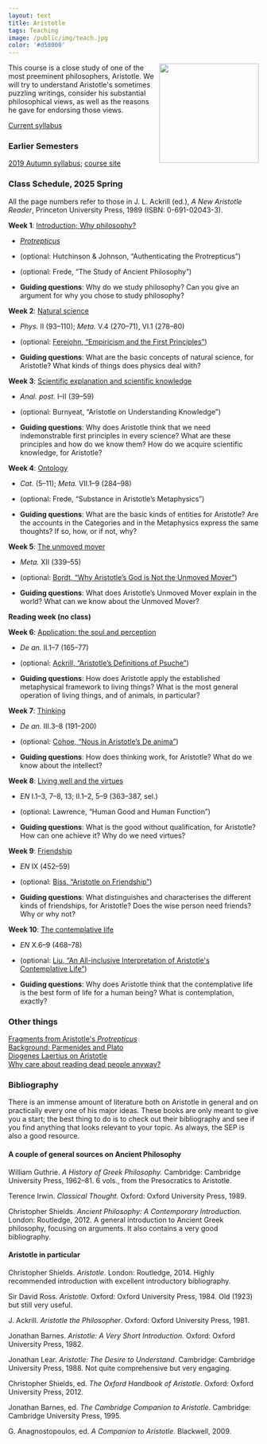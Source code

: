```yaml
---
layout: text
title: Aristotle
tags: Teaching
image: /public/img/teach.jpg
color: '#d58000'
---
```


<img class="img-single" align="right" src="/public/img/arist.jpg" width="200">

This course is a close study of one of the most preeminent philosophers, Aristotle. We will try to understand Aristotle's sometimes puzzling writings, consider his substantial philosophical views, as well as the reasons he gave for endorsing those views.


<a href="http://zitavtoth.com/2_teaching/Arist/2025/Arist2025S.pdf">Current syllabus</a>



### Earlier Semesters

<a href="http://zitavtoth.com/2_teaching/Arist/2019/Arist2019F.pdf">2019 Autumn syllabus</a>; <a href="http://zitavtoth.com/2_teaching/Arist/2019/Aristotle2019">course site </a><br>


<!--### Assignments, 2025 Spring
-->


### Class Schedule, 2025 Spring

All the page numbers refer to those in J. L. Ackrill (ed.), *A New Aristotle
Reader*, Princeton University Press, 1989 (ISBN: 0-691-02043-3).

__Week 1__: <a href="http://zitavtoth.com/2_teaching/Arist/2025/01_Protrepticus_HO.pdf">Introduction; Why philosophy?</a>
- <a href="http://zitavtoth.com/2_teaching/Arist/2019/Protrepticus.pdf">*Protrepticus*</a>
- (optional: Hutchinson & Johnson, “Authenticating the Protrepticus”) 
- (optional: Frede, “The Study of Ancient Philosophy”)

- __Guiding questions__: Why do we study philosophy? Can you give an argument for why you chose to study philosophy?

__Week 2__: <a href="http://zitavtoth.com/2_teaching/Arist/2025/02_Physics_HO.pdf">Natural science</a> 
- *Phys.* II (93–110); *Meta.* V.4 (270–71), VI.1 (278–80)
- (optional: <a href="https://philpapers.org/rec/FEREAT-11" target="_blank">Ferejohn, “Empiricism and the First Principles”</a>)

- __Guiding questions__: What are the basic concepts of natural science, for Aristotle? What kinds of things does physics deal with?

__Week 3__: <a href="http://zitavtoth.com/2_teaching/Arist/2025/03_science_HO.pdf">Scientific explanation and scientific knowledge</a>
- *Anal. post.* I–II (39–59)
- (optional: Burnyeat, “Aristotle on Understanding Knowledge”)

- __Guiding questions__: Why does Aristotle think that we need indemonstrable first principles in every science? What are these principles and how do we know them?
How do we acquire scientific knowledge, for Aristotle?

__Week 4__: <a href="http://zitavtoth.com/2_teaching/Arist/2025/04_ontology_HO.pdf">Ontology</a> 
- *Cat.* (5–11); *Meta.* VII.1–9 (284–98)
- (optional: Frede, “Substance in Aristotle’s Metaphysics”)

- __Guiding questions__: What are the basic kinds of entities for Aristotle? Are the accounts in the Categories and in the Metaphysics express the same thoughts? If so, how, or if not, why?

__Week 5__: <a href="http://zitavtoth.com/2_teaching/Arist/2025/05_unmoved_HO.pdf">The unmoved mover</a> 
- *Meta.* XII (339–55)
- (optional: <a href="https://philpapers.org/rec/BORWAG-2" target="_blank">Bordt, “Why Aristotle’s God is Not the Unmoved Mover”</a>)

- __Guiding questions__: What does Aristotle’s Unmoved Mover explain in the world? What can we know about the Unmoved Mover?

__Reading week (no class)__

__Week 6__: <a href="http://zitavtoth.com/2_teaching/Arist/2025/06_soul_HO.pdf">Application: the soul and perception</a>
- *De an.* II.1–7 (165–77)
- (optional: <a href="https://philpapers.org/rec/ACKADO" target="_blank">Ackrill, “Aristotle’s Definitions of Psuche”</a>)

- __Guiding questions__: How does Aristotle apply the established metaphysical framework to living things? What is the most general operation of living things, and of animals, in particular?

__Week 7__: <a href="http://zitavtoth.com/2_teaching/Arist/2025/07_intellect_HO.pdf">Thinking</a> 
- *De an.* III.3–8 (191–200)
- (optional: <a href="https://philpapers.org/rec/COHNIA" target="_blank">Cohoe, “Nous in Aristotle’s De anima”</a>)

- __Guiding questions__: How does thinking work, for Aristotle? What do we know about the intellect?

__Week 8__: <a href="http://zitavtoth.com/2_teaching/Arist/2025/08_virtue_HO.pdf">Living well and the virtues</a> 
- *EN* I.1–3, 7–8, 13; II.1–2, 5–9 (363–387, sel.)
- (optional: Lawrence, “Human Good and Human Function”)

- __Guiding questions__: What is the good without qualification, for Aristotle? How can one achieve it? Why do we need virtues?

__Week 9__: <a href="http://zitavtoth.com/2_teaching/Arist/2025/09_friendship_HO.pdf">Friendship</a> 
- *EN* IX (452–59)
- (optional: <a href="https://philpapers.org/rec/BISAOF" target="_blank">Biss, “Aristotle on Friendship”</a>)

- __Guiding questions__: What distinguishes and characterises the different kinds of friendships, for Aristotle? Does the wise person need friends? Why or why not?

__Week 10__: <a href="http://zitavtoth.com/2_teaching/Arist/2025/10_contemplation_HO.pdf">The contemplative life</a> 
- *EN* X.6–9 (468–78)
- (optional: <a href="https://philpapers.org/rec/LIUAAI" target="_blank">Liu, “An All-inclusive Interpretation of Aristotle's Contemplative Life”</a>)

- __Guiding questions__: Why does Aristotle think that the contemplative life is the best form of life for a human being? What is contemplation, exactly?


### Other things

<a href="http://zitavtoth.com/2_teaching/Arist/2019/Protrepticus.pdf">Fragments from Aristotle's *Protrepticus*</a><br>
<a href="http://zitavtoth.com/2_teaching/Arist/2019/Background.pdf">Background: Parmenides and Plato</a><br>
<a href="http://zitavtoth.com/2_teaching/Arist/2019/DL_Arist.pdf">Diogenes Laertius on Aristotle</a><br>
<a href="http://zitavtoth.com/2_teaching/Arist/2019/OntheReadingofOldBooks.pdf">Why care about reading dead people anyway?</a>


### Bibliography

There is an immense amount of literature both on Aristotle in general and on practically every one of his major ideas. These books are only meant to give you a start; the best thing to do is to check out their bibliography and see if you find anything that looks relevant to your topic. As always, the SEP is also a good resource.



#### A couple of general sources on Ancient Philosophy

William Guthrie. _A History of Greek Philosophy._ Cambridge: Cambridge University Press, 1962–81. 6 vols., from the Presocratics to Aristotle.

Terence Irwin. _Classical Thought._ Oxford: Oxford University Press, 1989.

Christopher Shields. *Ancient Philosophy: A Contemporary Introduction.* London: Routledge, 2012. A general introduction to Ancient Greek philosophy, focusing on arguments. It also contains a very good bibliography.


#### Aristotle in particular

Christopher Shields. _Aristotle_.  London: Routledge, 2014. Highly recommended introduction with excellent introductory bibliography.

Sir David Ross. _Aristotle_. Oxford: Oxford University Press, 1984. Old (1923) but still very useful.

J. Ackrill. _Aristotle the Philosopher_. Oxford: Oxford University Press, 1981.

Jonathan Barnes. _Aristotle: A Very Short Introduction._ Oxford: Oxford University Press, 1982.

Jonathan Lear. _Aristotle: The Desire to Understand_. Cambridge: Cambridge University Press, 1988. Not quite comprehensive but very engaging.

Christopher Shields, ed. _The Oxford Handbook of Aristotle_. Oxford: Oxford University Press, 2012.

Jonathan Barnes, ed. _The Cambridge Companion to Aristotle_. Cambridge: Cambridge University Press, 1995.

G. Anagnostopoulos, ed. _A Companion to Aristotle_. Blackwell, 2009.
